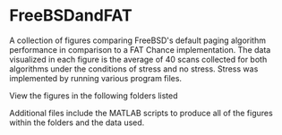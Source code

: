 # FreeBSDandFAT
A collection of figures comparing FreeBSD's default paging algorithm performance in comparison to a FAT Chance implementation. The data visualized in each figure is the average of 40 scans collected for both algorithms under the conditions of stress and no stress. Stress was implemented by running various program files.

View the figures in the following folders listed

Additional files include the MATLAB scripts to produce all of the figures within the folders and the data used.

